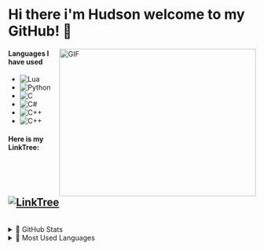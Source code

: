 # Hi there i'm Hudson welcome to my GitHub! 👋

<img align="right" alt="GIF" src="https://cdn.dribbble.com/users/1292677/screenshots/6139167/media/5387dc7e035b3efe9d94516044de66a4.gif" width="400" height="300" />


#### Languages I have used

- <img align='Top' alt='Lua' src='https://img.shields.io/badge/lua-%232C2D72.svg?style=for-the-badge&logo=lua&logoColor=white' />
- <img align='Top' alt='Python' src='https://img.shields.io/badge/python-3670A0?style=for-the-badge&logo=python&logoColor=ffdd54' />
- <img align='Top' alt='C' src='https://img.shields.io/badge/c-%2300599C.svg?style=for-the-badge&logo=c&logoColor=white' />
- <img align='Top' alt='C#' src='https://img.shields.io/badge/c%23-%23239120.svg?style=for-the-badge&logo=c-sharp&logoColor=white' />
- <img align='Top' alt='C++' src='https://img.shields.io/badge/c++-%2300599C.svg?style=for-the-badge&logo=c%2B%2B&logoColor=white' />
- <img align='Top' alt='C++' src='https://img.shields.io/badge/HTML5-E34F26?style=for-the-badge&logo=html5&logoColor=white' />

#### Here is my LinkTree:

[![LinkTree](https://user-images.githubusercontent.com/74081620/148868831-9445c804-5ed8-499c-8626-e19ecdd09e09.png)](https://linktr.ee/HudsonBean)
---
<br/>
  
  
<details>
  <summary>💪 GitHub Stats</summary>
  <img align="left" alt="Hudson's GitHub Stats" src="https://github-readme-stats.vercel.app/api?username=HudsonBean&show_icons=true&hide_border=true&theme=gotham" />
</details>

<details>
  <summary>💪 Most Used Languages</summary>

  <img align="left" alt="Hudson's GitHub Top Languages" src="https://github-readme-stats.vercel.app/api/top-langs/?username=HudsonBean&theme=gotham" />
</details>


[linktree]: https://linktr.ee/ZombieKicker7
